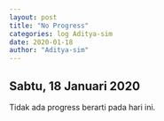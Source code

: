 ```yaml
---
layout: post
title: "No Progress"
categories: log Aditya-sim
date: 2020-01-18
author: "Aditya-sim"
---
```


Sabtu, 18 Januari 2020
---------------
Tidak ada progress berarti pada hari ini.